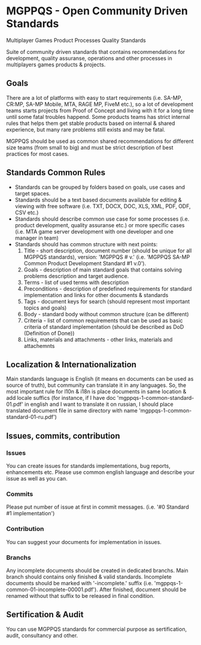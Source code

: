 # MGPPQS - Open Community Driven Standards
Multiplayer Games Product Processes Quality Standards

Suite of community driven standards that contains recommendations for development, quality assuranse, operations and other processes in multiplayers games products & projects.

## Goals
There are a lot of platforms with easy to start requirements (i.e. SA-MP, CR:MP, SA-MP Mobile, MTA, RAGE MP, FiveM etc.), so a lot of development teams starts projects from Proof of Concept and living with it for a long time until some fatal troubles happend. Some products teams has strict internal rules that helps them get stable products based on internal & shared experience, but many rare problems still exists and may be fatal.

MGPPQS should be used as common shared recommendations for different size teams (from small to big) and must be strict description of best practices for most cases.

## Standards Common Rules
- Standards can be grouped by folders based on goals, use cases and target spaces.
- Standards should be a text based documents available for editing & viewing with free software (i.e. TXT, DOCX, DOC, XLS, XML, PDF, ODF, CSV etc.)
- Standards should describe common use case for some processes (i.e. product development, quality assuranse etc.) or more specific cases (i.e. MTA game server development with one developer and one manager in team)
- Standards should has common structure with next points:
  1. Title - short description, document number (should be unique for all MGPPQS standards), version: 'MGPPQS <Short Description> #<Unique Number> v.<Version String>' (i.e. 'MGPPQS SA-MP Common Product Development Standard #1 v.0').
  2. Goals - description of main standard goals that contains solving problems description and target audience.
  3. Terms - list of used terms with description
  4. Preconditions - description of predefined requirements for standard implementation and links for other documents & standards
  5. Tags - document keys for search (should represent most important topics and goals)
  6. Body - standard body without common structure (can be different)
  7. Criteria - list of common requirements that can be used as basic criteria of standard implementation (should be described as DoD (Definition of Done))
  8. Links, materials and attachments - other links, materials and attachemnts

## Localization & Internationalization
Main standards language is English (it means en documents can be used as source of truth), but community can translate it in any languages.
So, the most important rule for l10n & i18n is place documents in same location & add locale suffics (for instance, if I have doc 'mgppqs-1-common-standard-01.pdf' in english and I want to translate it on russian, I should place translated document file in same directory with name 'mgppqs-1-common-standard-01-ru.pdf')

## Issues, commits, contribution
### Issues
You can create issues for standards implementations, bug reports, enhancements etc.
Please use common english language and describe your issue as well as you can.
### Commits
Please put number of issue at first in commit messages. (i.e. '#0 Standard #1 implementation')
### Contribution
You can suggest your documents for implementation in issues.
### Branchs
Any incomplete documents should be created in dedicated branchs. Main branch should contains only finished & valid standards. Incomplete documents should be marked with '-incomplete.<buildNumber>' suffix (i.e. 'mgppqs-1-common-01-incomplete-00001.pdf'). After finished, document should be renamed without that suffix to be released in final condition.

## Sertification & Audit
You can use MGPPQS standards for commercial purpose as sertification, audit, consultancy and other.
